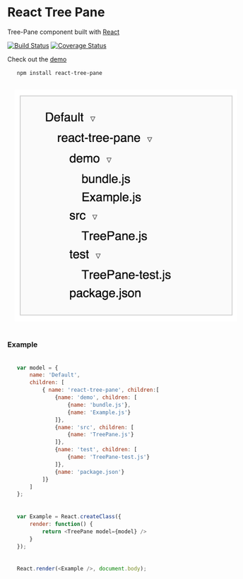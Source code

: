 # React Tree Pane

Tree-Pane component built with [React](http://facebook.github.io/react)

[![Build Status](https://img.shields.io/travis/tomkp/react-tree-pane/master.svg?style=flat-square)](https://travis-ci.org/tomkp/react-tree-pane)
[![Coverage Status](https://img.shields.io/coveralls/tomkp/react-tree-pane/master.svg?style=flat-square)](https://coveralls.io/r/tomkp/react-tree-pane)

Check out the [demo](http://astonishing-dinosaurs.surge.sh/)


```
   npm install react-tree-pane
```

<div align="center">
  <img src="docs/cap1.png" style="margin:1rem;" />
</div>


### Example

```js
   
   var model = {
       name: 'Default',
       children: [
           { name: 'react-tree-pane', children:[
               {name: 'demo', children: [
                   {name: 'bundle.js'},
                   {name: 'Example.js'}
               ]},
               {name: 'src', children: [
                   {name: 'TreePane.js'}
               ]},
               {name: 'test', children: [
                   {name: 'TreePane-test.js'}
               ]},
               {name: 'package.json'}
           ]}
       ]
   };
   
   
   var Example = React.createClass({
       render: function() {
           return <TreePane model={model} />
       }
   });
   
   
   React.render(<Example />, document.body);
```


